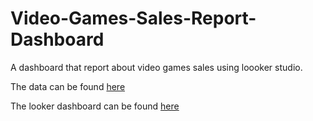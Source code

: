 # Video-Games-Sales-Report-Dashboard
A dashboard that report about video games sales using loooker studio.

The data can be found [here](https://www.kaggle.com/datasets/gregorut/videogamesales)

The looker dashboard can be found [here](https://lookerstudio.google.com/embed/reporting/7c48914e-1498-48aa-b99c-478768b04902/page/dgSTD)

